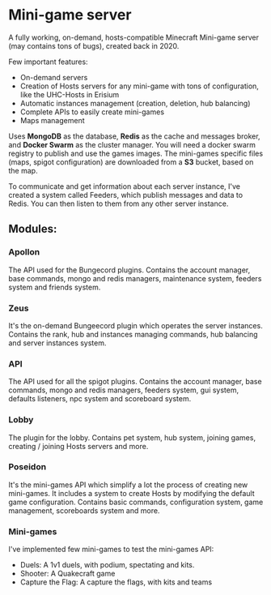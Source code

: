 # Mini-game server

A fully working, on-demand, hosts-compatible Minecraft Mini-game server (may contains tons of bugs), created back in 2020.

Few important features:
- On-demand servers
- Creation of Hosts servers for any mini-game with tons of configuration, like the UHC-Hosts in Erisium
- Automatic instances management (creation, deletion, hub balancing)
- Complete APIs to easily create mini-games
- Maps management

Uses **MongoDB** as the database, **Redis** as the cache and messages broker, and **Docker Swarm** as the cluster manager. You will need a docker swarm registry to publish and use the games images. The mini-games specific files (maps, spigot configuration) are downloaded from a **S3** bucket, based on the map.

To communicate and get information about each server instance, I've created a system called Feeders, which publish messages and data to Redis. You can then listen to them from any other server instance.

## Modules:

### Apollon
The API used for the Bungecord plugins. Contains the account manager, base commands, mongo and redis managers, maintenance system, feeders system and friends system.

### Zeus
It's the on-demand Bungeecord plugin which operates the server instances. Contains the rank, hub and instances managing commands, hub balancing and server instances system.

### API
The API used for all the spigot plugins. Contains the account manager, base commands, mongo and redis managers, feeders system, gui system, defaults listeners, npc system and scoreboard system.

### Lobby
The plugin for the lobby. Contains pet system, hub system, joining games, creating / joining Hosts servers and more.

### Poseidon
It's the mini-games API which simplify a lot the process of creating new mini-games. It includes a system to create Hosts by modifying the default game configuration. Contains basic commands, configuration system, game management, scoreboards system and more.

### Mini-games
I've implemented few mini-games to test the mini-games API:

- Duels: A 1v1 duels, with podium, spectating and kits.
- Shooter: A Quakecraft game
- Capture the Flag: A capture the flags, with kits and teams
